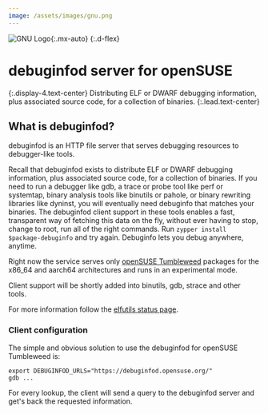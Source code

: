 ```yaml
---
image: /assets/images/gnu.png
---
```

![GNU Logo](/assets/images/gnu.png){:.mx-auto}
{:.d-flex}
# debuginfod server for openSUSE
{:.display-4.text-center}
Distributing ELF or DWARF debugging information, plus associated source code, for a collection of binaries.
{:.lead.text-center}

## What is debuginfod?

debuginfod is an HTTP file server that serves debugging resources to debugger-like tools.

Recall that debuginfod exists to distribute ELF or DWARF debugging
information, plus associated source code, for a collection of binaries.
If you need to run a debugger like gdb, a trace or probe tool like perf
or systemtap, binary analysis tools like binutils or pahole, or binary
rewriting libraries like dyninst, you will eventually need debuginfo
that matches your binaries. The debuginfod client support in these tools
enables a fast, transparent way of fetching this data on the fly,
without ever having to stop, change to root, run all of the right
commands. Run `zypper install $package-debuginfo` and try again.
Debuginfo lets you debug anywhere, anytime.

Right now the service serves only
[openSUSE Tumbleweed](https://software.opensuse.org/distributions/tumbleweed)
packages for the x86_64 and aarch64 architectures and runs in an experimental mode.

Client support will be shortly added into binutils, gdb, strace and
other tools.

For more information follow the
[elfutils status page](https://sourceware.org/elfutils/Debuginfod.html).

### Client configuration

The simple and obvious solution to use the debuginfod for openSUSE
Tumbleweed is:

```
export DEBUGINFOD_URLS="https://debuginfod.opensuse.org/"
gdb ...
```

For every lookup, the client will send a query to the debuginfod server
and get's back the requested information.
